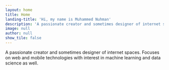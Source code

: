 ```yaml
---
layout: home
title: Home
landing-title: 'Hi, my name is Muhammed Nuhman'
description: 'A passionate creator and sometimes designer of internet spaces. Focuses on web and mobile technologies with interest in machine learning and data science as well.'
image: null
author: null
show_tile: false
---
```


A passionate creator and sometimes designer of internet spaces. Focuses on web and mobile technologies with interest in machine learning and data science as well. 
